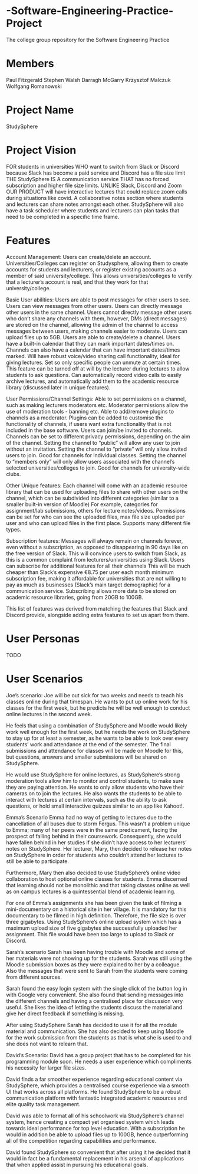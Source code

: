 # -Software-Engineering-Practice-Project
The college group repository for the  Software Engineering Practice

# Members
Paul Fitzgerald
Stephen Walsh
Darragh McGarry
Krzysztof Malczuk
Wolfgang Romanowski

# Project Name
StudySphere

# Project Vision
FOR students in universities WHO want to switch from Slack or Discord because Slack has become a paid service and Discord has a file size limit THE StudySphere IS A communication service THAT has no forced subscription and higher file size limits. UNLIKE Slack, Discord and Zoom OUR PRODUCT will have interactive lectures that could replace zoom calls during situations like covid. A collaborative notes section where students and lecturers can share notes amongst each other. StudySphere will also have a task scheduler where students and lecturers can plan tasks that need to be completed in a specific time frame.

# Features
Account Management:
Users can create/delete an account.
Universities/Colleges can register on Studysphere, allowing them to create accounts for students and lecturers, or register existing accounts as a member of said university/college. 
This allows universities/colleges to verify that a lecturer’s account is real, and that they work for that university/college.

Basic User abilities:
Users are able to post messages for other users to see.
Users can view messages from other users.
Users can directly message other users in the same channel.
Users cannot directly message other users who don’t share any channels with them, however, DMs (direct messages) are stored on the channel, allowing the admin of the channel to access messages between users, making channels easier to moderate.
Users can upload files up to 5GB.
Users are able to create/delete a channel.
Users have a built-in calendar that they can mark important dates/times on.
Channels can also have a calendar that can have important dates/times marked.
Will have robust voice/video sharing call functionality, ideal for giving lectures.
Set so only specific people can unmute at certain times.
This feature can be turned off at will by the lecturer during lectures to allow students to ask questions.
Can automatically record video calls to easily archive lectures, and automatically add them to the academic resource library (discussed later in unique features).


User Permissions/Channel Settings:
Able to set permissions on a channel, such as making lecturers moderators etc.
Moderator permissions allow the use of moderation tools - banning etc.
Able to add/remove plugins to channels as a moderator.
Plugins can be added to customise the functionality of channels, if users want extra functionality that is not included in the base software.
Users can join/be invited to channels.
Channels can be set to different privacy permissions, depending on the aim of the channel.
Setting the channel to “public” will allow any user to join without an invitation.
Setting the channel to “private” will only allow invited users to join. Good for channels for individual classes.
Setting the channel to “members only” will only allow users associated with the channel’s selected universities/colleges to join. Good for channels for university-wide clubs.

Other Unique features:
Each channel will come with an academic resource library that can be used for uploading files to share with other users on the channel, which can be subdivided into different categories (similar to a smaller built-in version of Moodle)
For example, categories for assignment/lab submissions, others for lecture notes/videos.
Permissions can be set for who can see the uploaded files, max file size uploaded per user and who can upload files in the first place.
Supports many different file types.

Subscription features:
Messages will always remain on channels forever, even without a subscription, as opposed to disappearing in 90 days like on the free version of Slack.
This will convince users to switch from Slack, as this is a common complaint from lecturers/universities using Slack.
Users can subscribe for additional features for all their channels
This will be much cheaper than Slack’s expensive €8.75 per user each month minimum subscription fee, making it affordable for universities that are not willing to pay as much as businesses (Slack’s main target demographic) for a communication service.
Subscribing allows more data to be stored on academic resource libraries, going from 20GB to 100GB.

This list of features was derived from matching the features that Slack and Discord provide, alongside adding extra features to set us apart from them.

# User Personas
TODO

# User Scenarios
Joe’s scenario:
Joe will be out sick for two weeks and needs to teach his classes online during that timespan. He wants to put up online work for his classes for the first week, but he predicts he will be well enough to conduct online lectures in the second week.

He feels that using a combination of StudySphere and Moodle would likely work well enough for the first week, but he needs the work on StudySphere to stay up for at least a semester, as he wants to be able to look over every students’ work and attendance at the end of the semester. The final submissions and attendance for classes will be made on Moodle for this, but questions, answers and smaller submissions will be shared on StudySphere.

He would use StudySphere for online lectures, as StudySphere’s strong moderation tools allow him to monitor and control students, to make sure they are paying attention. He wants to only allow students who have their cameras on to join the lectures. He also wants the students to be able to interact with lectures at certain intervals, such as the ability to ask questions, or hold small interactive quizzes similar to an app like Kahoot!.


Emma’s Scenario
Emma had no way of getting to lectures due to the cancellation of all buses due to storm Fergus. This wasn't a problem unique to Emma; many of her peers were in the same predicament, facing the prospect of falling behind in their coursework. Consequently, she would have fallen behind in her studies if she didn’t have access to her lecturers’ notes on StudySphere. Her lecturer, Mary, then decided to release her notes on StudySphere in order for students who couldn’t attend her lectures to still be able to participate.

Furthermore, Mary then also decided to use StudySphere’s online video collaboration to host optional online classes for students. Emma discerned that learning should not be monolithic and that taking classes online as well as on campus lectures is a quintessential blend of academic learning. 

For one of Emma’s assignments she has been given the task of filming a mini-documentary on a historical site in her village. It is mandatory for this documentary to be filmed in high definition. Therefore, the file size is over three gigabytes. Using StudySphere’s online upload system which has a maximum upload size of five gigabytes she successfully uploaded her assignment. This file would have been too large to upload to Slack or Discord.



Sarah’s scenario
Sarah has been having trouble with Moodle and some of her materials were not showing up for the students. Sarah was still using the Moodle submission boxes as they were explained to her by a colleague. Also the messages that were sent to Sarah from the students were coming from different sources. 

Sarah found the easy login system with the single click of the button log in with Google very convenient. She also found that sending messages into the different channels and having a centralised place for discussion very useful. She likes the idea of letting the students discuss the material and give her direct feedback if something is missing.

After using StudySphere Sarah has decided to use it for all the module material and communication. She has also decided to keep using Moodle for the work submission from the students as that is what she is used to and she does not want to relearn that.

David’s Scenario:
David has a group project that has to be completed for his programming module soon. He needs a user experience which compliments his necessity for larger file sizes. 

David finds a far smoother experience regarding educational content via StudySphere, which provides  a centralised course experience via a smooth UI that works across all platforms. 
He found StudySphere to be a robust communication platform with fantastic integrated academic resources and elite quality task management. 

David was able to format all of his schoolwork via StudySphere’s channel system, hence creating a compact yet organised system which leads towards ideal performance for top level education.
With a subscription he would in addition be able to upload files up to 100GB, hence outperforming all of the competition regarding capabilities and performance.

David found StudySphere so convenient that after using it he decided that it would in fact be a fundamental replacement in his arsenal of applications that when applied assist in pursuing his educational goals.
